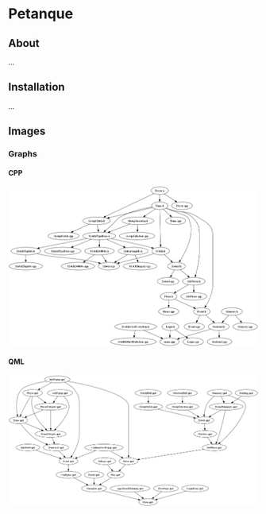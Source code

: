 # Petanque

## About
...

## Installation
...

## Images

### Graphs
#### CPP
![graph - CPP relations](https://github.com/Cezary-Androsiuk/petanque-team/blob/master/graphs/PetanqueTeam.png)

#### QML
![graph - QML relations](https://github.com/Cezary-Androsiuk/petanque-team/blob/master/graphs/PetanqueTeamQML.png)
